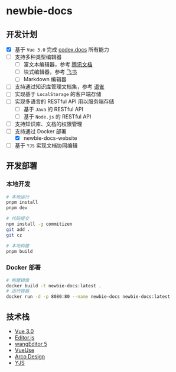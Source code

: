 # newbie-docs

## 开发计划

- [x] 基于 `Vue 3.0` 完成 [codex.docs](https://github.com/codex-team/codex.docs) 所有能力
- [ ] 支持多种类型编辑器
  - [ ] 富文本编辑器，参考 [腾讯文档](https://docs.qq.com/)
  - [ ] 块式编辑器，参考 [飞书](https://www.yuque.com/dashboard)
  - [ ] Markdown 编辑器
- [ ] 支持通过知识库管理文档集，参考 [语雀](https://www.feishu.cn/product/docs)
- [ ] 实现基于 `LocalStorage` 的客户端存储
- [ ] 实现多语言的 RESTful API 用以服务端存储
  - [ ] 基于 `Java` 的 RESTful API
  - [ ] 基于 `Node.js` 的 RESTful API
- [ ] 支持知识库、文档的权限管理
- [ ] 支持通过 Docker 部署
  - [x] newbie-docs-website
- [ ] 基于 `YJS` 实现文档协同编辑

## 开发部署

### 本地开发

``` bash
# 本地运行
pnpm install
pnpm dev

# 代码提交
npm install -g commitizen
git add .
git cz

# 本地构建
pnpm build
```

### Docker 部署

``` bash
# 构建镜像
docker build -t newbie-docs:latest .
# 运行容器
docker run -d -p 8080:80 --name newbie-docs newbie-docs:latest
```

## 技术栈

- [Vue 3.0](https://cn.vuejs.org/)
- [Editor.js](https://github.com/codex-team/editor.js)
- [wangEditor 5](https://www.wangeditor.com/)
- [VueUse](https://vueuse.org/guide/)
- [Arco Design](https://arco.design/)
- [YJS](https://github.com/yjs/yjs)

